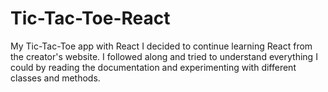 # Tic-Tac-Toe-React
My Tic-Tac-Toe app with React
I decided to continue learning React from the creator's website.
I followed along and tried to understand everything I could by reading the documentation
and experimenting with different classes and methods.
